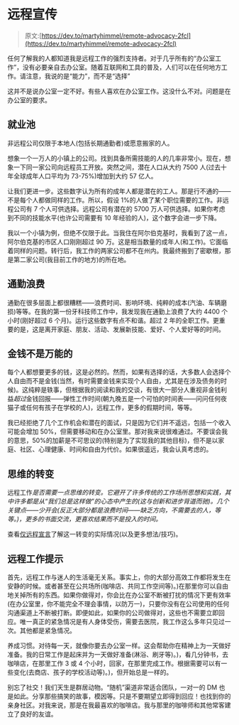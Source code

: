 # 远程宣传

> 原文:[https://dev.to/martyhimmel/remote-advocacy-2fcl](https://dev.to/martyhimmel/remote-advocacy-2fcl)

任何了解我的人都知道我是远程工作的强烈支持者。对于几乎所有的“办公室工作”，没有必要亲自去办公室。随着互联网和工具的普及，人们可以在任何地方工作。请注意，我说的是“能力”，而不是“选择”

这并不是说办公室一定不好。有些人喜欢在办公室工作。这没什么不对。问题是在办公室的要求。

## [](#employment-pool)就业池

非远程公司仅限于本地人(包括长期通勤者)或愿意搬家的人。

想象一个一万人的小镇上的公司。找到具备所需技能的人的几率非常小。现在，想象一下同一家公司向远程员工开放。突然之间，潜在人口从大约 7500 人(过去十年全球成年人口平均为 73-75%)增加到大约 57 亿人。

让我们更进一步。这些数字认为所有的成年人都是潜在的工人。那是行不通的——不是每个人都做同样的工作。所以，假设 1%的人做了某个职位需要的工作。非远程公司有 7 个人可供选择。远程公司有潜在的 5700 万人可供选择。如果你考虑到不同的技能水平(也许公司需要有 10 年经验的人)，这个数字会进一步下降。

我以一个小镇为例，但绝不仅限于此。当我住在阿尔伯克基时，我看到了这一点，阿尔伯克基的市区人口刚刚超过 90 万。这是相当数量的成年人(和工作)。它面临着同样的问题。转行后，我工作的两家公司都不在州内。我最终搬到了密歇根，那是第二家公司(我目前工作的地方)的所在地。

## [](#commuter-waste)通勤浪费

通勤在很多层面上都很糟糕——浪费时间、影响环境、纯粹的成本(汽油、车辆磨损)等等。在我的第一份牙科技师工作中，我发现我在通勤上浪费了大约 4400 个小时(刚好超过 6 个月)。运行这些数字有点不和谐。超过 2 年的全职工作。更重要的是，这是离开家庭、朋友、活动、发展新技能、爱好、个人爱好等的时间。

## [](#money-isnt-everything)金钱不是万能的

每个人都想要更多的钱，这是必然的。然而，如果有选择的话，大多数人会选择个人自由而不是金钱(当然，有时需要金钱来实现个人自由，尤其是在涉及债务的时候)。这纯粹是轶事，但根据我的阅读和我的交谈，有很大一部分人重视非金钱利益*超过*金钱回报——弹性工作时间(朝九晚五是一个可怕的时间表——问问任何夜猫子或任何有孩子在学校的人)，远程工作，更多的假期时间，等等。

我已经拒绝了几个工作机会和潜在的面试，只是因为它们并不遥远，包括一个收入可能会增加 50%，但需要移动和在办公室里。那对我来说很难通过。不要误会我的意思，50%的加薪是不可思议的(特别是为了实现我的其他目标)，但不是以家庭、社区、心理健康、时间和自由为代价。如果很遥远，我会认真考虑的。

## [](#shift-in-thinking)思维的转变

远程工作*是否需要一点思维的转变。它避开了许多传统的工作场所思想和实践，其中许多都是从“我们总是这样做”的心态中产生的(这与创新和进步背道而驰)。几个关键点——少开会(反正大部分都是浪费时间——缺乏方向，不需要去的人，等等。)，更多的书面交流，更喜欢结果而不是投入的时间。*

查看[仅远程宣言](https://remoteonly.org/)了解这一转变的实际情况(以及更多想法/技巧)。

## [](#remote-work-tips)远程工作提示

首先，远程工作与迷人的生活毫无关系。事实上，你的大部分高效工作都将发生在安静的时候。或者甚至在公共场所(咖啡店、共同工作空间等)。)在那里你可以自由地关掉所有的东西。如果你做得对，你会比在办公室不断被打扰的情况下更有效率(在办公室里，你不能完全不理会事情，以防万一)，只要你没有在公司使用的任何沟通渠道上不断被打断。即便如此，如果你的公司做得对，这些也不需要立即回应。唯一真正的紧急情况是有人身体受伤，需要去医院，我工作这么多年只见过一次。其他都是紧急情况。

养成习惯。对待每一天，就像你要去办公室一样。这会帮助你在精神上为一天做好准备。我的日常工作是起床并为一天做好准备(淋浴、刷牙等)。)，看几分钟书，去咖啡店，在那里工作 3 或 4 个小时，回家，在那里完成工作。根据需要可以有一些变化(去商店、孩子的学校活动等)。)，但开始总是一样的。

别忘了社交！我们天生是群居动物。“随机”渠道非常适合团队，一对一的 DM 也是如此。分享那些搞笑的故事，模因等。只是不要期望立即得到回应！也找到你的亲身社区。对我来说，那是在我最喜欢的咖啡店。我与那里的咖啡师和其他常客建立了良好的友谊。